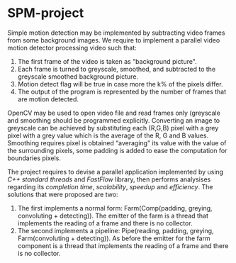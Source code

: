 # SPM-project

Simple motion detection may be implemented by subtracting video frames from some background
images. We require to implement a parallel video motion detector processing video such that:

1. The first frame of the video is taken as "background picture".
2. Each frame is turned to greyscale, smoothed, and subtracted to the greyscale smoothed
background picture.
3. Motion detect flag will be true in case more the k% of the pixels differ.
4. The output of the program is represented by the number of frames that are motion detected.

OpenCV may be used to open video file and read frames only (greyscale and smoothing should be
programmed explicitly. Converting an image to greyscale can be achieved by substituting each (R,G,B)
pixel with a grey pixel with a grey value which is the average of the R, G and B values. Smoothing requires
pixel is obtained “averaging” its value with the value of the surrounding pixels, some padding is added to ease the computation for boundaries pixels.

The project requires to devise a parallel application implemented by using *C++ standard threads* and *FastFlow* library, then performs analysises regarding its *completion time*, *scalability*, *speedup* and *efficiency*. The solutions that were proposed are two:

1. The first implements a normal form: Farm(Comp(padding, greying, convoluting + detecting)). The emitter of the farm is a thread that implements the reading of a frame and there is no collector.
2. The second implements a pipeline: Pipe(reading, padding, greying, Farm(convoluting + detecting)). As before the emitter for the farm component is a thread that implements the reading of a frame and there is no collector.

